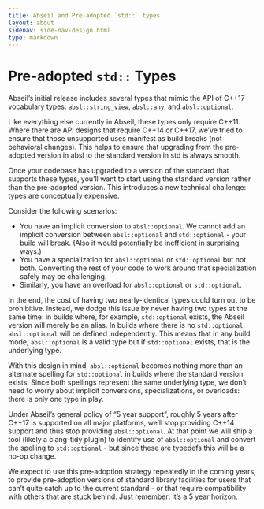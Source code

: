 ```yaml
---
title: Abseil and Pre-adopted `std::` types
layout: about
sidenav: side-nav-design.html
type: markdown
---
```


# Pre-adopted `std::` Types
Abseil’s initial release includes several types that mimic the API of C++17 
vocabulary types: `absl::string_view`, `absl::any`, and `absl::optional`.

Like everything else currently in Abseil, these types only require C++11.
Where there are API designs that require C++14 or C++17, we’ve tried to ensure 
that those unsupported uses manifest as build breaks (not behavioral changes). 
This helps to ensure that upgrading from the pre-adopted version in absl to the 
standard version in std is always smooth. 

Once your codebase has upgraded to a version of the standard that supports 
these types, you’ll want to start using the standard version rather than the 
pre-adopted version.  This introduces a new technical challenge: types are 
conceptually expensive.

Consider the following scenarios:

* You have an implicit conversion to `absl::optional`. We cannot add an
  implicit conversion between `absl::optional` and `std::optional` - your build
  will break. (Also it would potentially be inefficient in surprising ways.)
* You have a specialization for `absl::optional` or `std::optional` but not
  both. Converting the rest of your code to work around that specialization 
  safely may be challenging.
* Similarly, you have an overload for `absl::optional` or `std::optional`.

In the end, the cost of having two nearly-identical types could turn out to be 
prohibitive. Instead, we dodge this issue by never having two types at the
same time: in builds where, for example, `std::optional` exists, the Abseil 
version will merely be an alias. In builds where there is no `std::optional`, 
`absl::optional` will be defined independently.  This means that in any build 
mode, `absl::optional` is a valid type but if `std::optional` exists, that is 
the underlying type.

With this design in mind, `absl::optional` becomes nothing more than an 
alternate spelling for `std::optional` in builds where the standard version 
exists. Since both spellings represent the same underlying type, we don’t need 
to worry about implicit conversions, specializations, or overloads: there is 
only one type in play.

Under Abseil’s general policy of “5 year support”, roughly 5 years after C++17 
is supported on all major platforms, we’ll stop providing C++14 support and 
thus stop providing `absl::optional`. At that point we will ship a tool (likely 
a clang-tidy plugin) to identify use of `absl::optional` and convert the 
spelling to `std::optional` - but since these are typedefs this will be a no-op 
change.

We expect to use this pre-adoption strategy repeatedly in the coming years, to 
provide pre-adoption versions of standard library facilities for users that 
can’t quite catch up to the current standard - or that require compatibility 
with others that are stuck behind.  Just remember: it’s a 5 year horizon.

